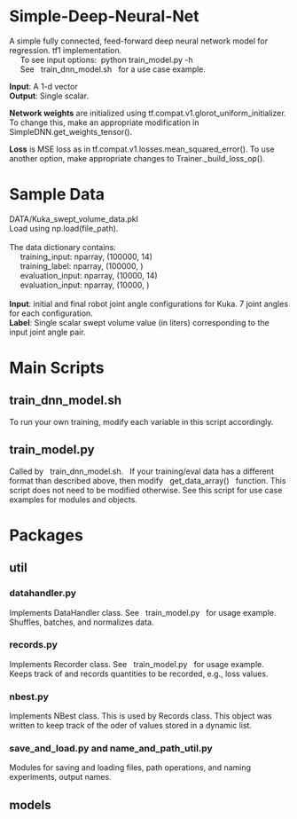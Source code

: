 # Simple-Deep-Neural-Net
A simple fully connected, feed-forward deep neural network model for regression. tf1 implementation. <br />
&nbsp;&nbsp;&nbsp;&nbsp; To see input options:&nbsp; python train_model.py -h<br />
&nbsp;&nbsp;&nbsp;&nbsp; See &nbsp; train_dnn_model.sh &nbsp; for a use case example. <br />

**Input**: A 1-d vector<br />
**Output**: Single scalar.<br />

**Network weights** are initialized using tf.compat.v1.glorot_uniform_initializer. To change this, make an appropriate modification in SimpleDNN.get_weights_tensor().<br />

**Loss** is MSE loss as in tf.compat.v1.losses.mean_squared_error(). To use another option, make appropriate changes to Trainer._build_loss_op(). <br />

# Sample Data
DATA/Kuka_swept_volume_data.pkl<br />
Load using np.load(file_path).<br /> 
<br /> 
The data dictionary contains:<br /> 
&nbsp;&nbsp;&nbsp;&nbsp; training_input: nparray, (100000, 14)<br /> 
&nbsp;&nbsp;&nbsp;&nbsp; training_label: nparray, (100000, )<br /> 
&nbsp;&nbsp;&nbsp;&nbsp; evaluation_input: nparray, (10000, 14)<br /> 
&nbsp;&nbsp;&nbsp;&nbsp; evaluation_input: nparray, (10000, )<br /> 
<br /> 
**Input**: initial and final robot joint angle configurations for Kuka. 7 joint angles for each configuration.<br />
**Label**: Single scalar swept volume value (in liters) corresponding to the input joint angle pair.   

# Main Scripts
## train_dnn_model.sh
To run your own training, modify each variable in this script accordingly. 

## train_model.py
Called by &nbsp; train_dnn_model.sh. &nbsp; If your training/eval data has a different format than described above, then modify &nbsp; get_data_array() &nbsp; function. This script does not need to be modified otherwise. See this script for use case examples for modules and objects. 

# Packages
## util
### datahandler.py
Implements DataHandler class. See &nbsp; train_model.py &nbsp; for usage example. Shuffles, batches, and normalizes data.

### records.py
Implements Recorder class. See &nbsp; train_model.py &nbsp; for usage example. Keeps track of and records quantities to be recorded, e.g., loss values. 

### nbest.py
Implements NBest class. This is used by Records class. This object was written to keep track of the oder of values stored in a dynamic list. 

### save_and_load.py and name_and_path_util.py
Modules for saving and loading files, path operations, and naming experiments, output names. 

## models



